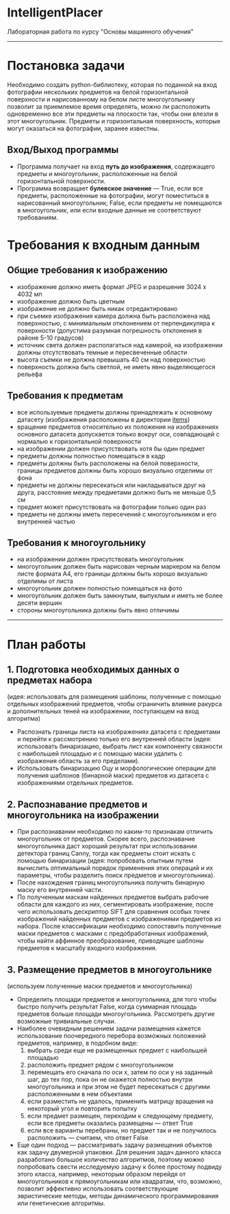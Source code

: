 # IntelligentPlacer
Лабораторная работа по курсу "Основы машинного обучения"
____
# Постановка задачи
Необходимо создать python-библиотеку, которая по поданной на вход фотографии нескольких предметов на белой горизонтальной поверхности и нарисованному на белом листе многоугольнику позволит за приемлемое время определять, можно ли расположить одновременно все эти предметы на плоскости так, чтобы они влезли в этот многоугольник. Предметы и горизонтальная поверхность, которые могут оказаться на фотографии, заранее известны.

## Вход/Выход программы
* Программа получает на вход <b>путь до изображения</b>, содержащего предметы и многоугольник, расположенные на белой горизонтальной поверхности.
* Программа возвращает <b>булевское значение</b> — True, если все предметы, расположенные на фотографии, могут поместиться в нарисованный многоугольник; False, если предметы не помещаются в многоугольник, или если входные данные не соответствуют требованиям.

# Требования к входным данным
## Общие требования к изображению
* изображение должно иметь формат JPEG и разрешение 3024 x 4032 мп
* изображение должно быть цветным
* изображение не должно быть никак отредактировано
* при съемке изображения камера должна быть расположена над поверхностью, с минимальным отклонением от перпендикуляра к поверхности (допустима разумная погрешность отклонения в районе 5-10 градусов)
* источник света должен располагаться над камерой, на изображении должны отсутствовать темные и пересвеченные области
* высота съемки не должна превышать 40 см над поверхностью
* поверхность должна быть светлой, не иметь явно выделяющегося рельефа

## Требования к предметам
* все используемые предметы должны принадлежать к основному датасету (изображения расположены в директории [items](items))
* вращение предметов относительно их положения на изображениях основного датасета допускается только вокруг оси, совпадающей с нормалью к горизонтальной поверхности
* на изображении должен присутствовать хотя бы один предмет
* предметы должны полностью помещаться в кадр
* предметы должны быть расположены на белой поверхности, границы предметов должны быть хорошо визуально отделимы от фона
* предметы не должны пересекаться или накладываться друг на друга, расстояние между предметами должно быть не меньше 0,5 см
* предмет может присутствовать на фотографии только один раз
* предметы не должны иметь пересечений с многоугольником и его внутренней частью

## Требования к многоугольнику
* на изображении должен присутствовать многоугольник
* многоугольник должен быть нарисован черным маркером на белом листе формата А4, его границы должны быть хорошо визуально отделимы от листа
* многоугольник должен полностью помещаться на фото
* многоугольник должен быть замкнутым, выпуклым и иметь не более десяти вершин
* стороны многоугольника должны быть явно отличимы
____
# План работы
## 1. Подготовка необходимых данных о предметах набора
(идея: использовать для размещения шаблоны, полученные с помощью отдельных изображений предметов, чтобы ограничить влияние ракурса и дополнительных теней на изображении, поступающем на вход алгоритма)
* Распознать границы листа на изображениях датасета с предметами и перейти к рассмотрению только его внутренней области (идея: использовать бинаризацию, выбрать лист как компоненту связности с наибольшей площадью и с помощью маски удалить с изображения область за его пределами).
* Использовать бинаризацию Оцу и морфологические операции для получения шаблонов (бинарной маски) предметов из датасета с изображениями отдельных предметов.
## 2. Распознавание предметов и многоугольника на изображении
* При распознавании необходимо по каким-то признакам отличить многоугольник от предметов. Скорее всего, распознавание многоугольника даст хороший результат при использовании детектора границ Canny, тогда как предметы стоит искать с помощью бинаризации (идея: попробовать опытным путем вычислить оптимальный порядок применения этих операций и их параметры, чтобы разделить поиск предметов и многоугольника).
* После нахождения границ многоугольника получить бинарную маску его внутренней части.
* По полученным маскам найденных предметов выбрать рабочие области для каждого из них, сегментировать изображение, после чего использовать дескриптор SIFT для сравнения особых точек изображений найденных предметов с изображениями предметов из набора. После классификации необходимо сопоставить полученные маски предметов с масками с предобработанных изображений, чтобы найти аффинное преобразование, приводящее шаблоны предметов к масштабу входного изображения.
## 3. Размещение предметов в многоугольнике 
(используем полученные маски предметов и многоугольника)
* Определить площади предметов и многоугольника, для того чтобы быстро получить результат False, когда суммарная площадь предметов больше площади многоугольника. Рассмотреть другие возможные тривиальные случаи.
* Наиболее очевидным решением задачи размещения кажется использование поочередного перебора возможных положений предметов, например, в подобном виде:
   1. выбрать среди еще не размещенных предмет с наибольшей площадью
   2. расположить предмет рядом с многоугольником
   3. перемещать его сначала по оси x, затем по оси у на заданный шаг, до тех пор, пока он не окажется полностью внутри многоугольника и при этом не будет пересекаться с другими расположенными в нем объектами
   4. если разместить не удалось, применить матрицу вращения на некоторый угол и повторить попытку
   5. если предмет размещен, переходим к следующему предмету, если все предметы оказались размещены — ответ True
   6. если все варианты перебраны, но предмет так и не получилось расположить — считаем, что ответ False
* Еще один подход — рассматривать задачу размещения объектов как задачу двумерной упаковки. Для решения задач данного класса разработано большое количество алгоритмов, поэтому можно попробовать свести исследуемую задачу к более простому подвиду этого класса, например, некоторым образом перейдя от многоугольников к прямоугольникам или квадратам, что, возможно, позволит эффективно использовать соответствующие эвристические методы, методы динамического программирования или генетические алгоритмы.
